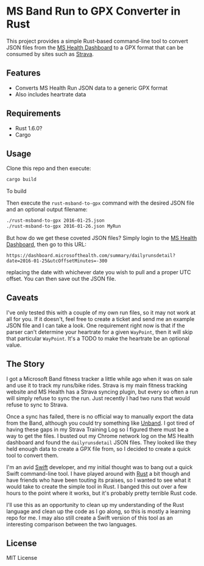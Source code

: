 # MS Band Run to GPX Converter in Rust

This project provides a simple Rust-based command-line tool to convert JSON files from the [MS Health Dashboard](https://dashboard.microsofthealth.com) to a GPX format that can be consumed by sites such as [Strava](https://strava.com).

## Features

- Converts MS Health Run JSON data to a generic GPX format
- Also includes heartrate data

## Requirements

- Rust 1.6.0?
- Cargo

## Usage

Clone this repo and then execute:

```sh
cargo build
```

To build 

Then execute the `rust-msband-to-gpx` command with the desired JSON file and an optional output filename:

```sh
./rust-msband-to-gpx 2016-01-25.json
./rust-msband-to-gpx 2016-01-26.json MyRun
```

But how do we get these coveted JSON files? Simply login to the [MS Health Dashboard](https://dashboard.microsofthealth.com), then go to this URL:

`https://dashboard.microsofthealth.com/summary/dailyrunsdetail?date=2016-01-25&utcOffsetMinutes=-300`

replacing the date with whichever date you wish to pull and a proper UTC offset. You can then save out the JSON file.

## Caveats

I've only tested this with a couple of my own run files, so it may not work at all for you. If it doesn't, feel free to create a ticket and send me an example JSON file and I can take a look. One requirement right now is that if the parser can't determine your heartrate for a given `WayPoint`, then it will skip that particular `WayPoint`. It's a TODO to make the heartrate be an optional value.

## The Story

I got a Microsoft Band fitness tracker a little while ago when it was on sale and use it to track my runs/bike rides. Strava is my main fitness tracking website and MS Health has a Strava syncing plugin, but every so often a run will simply refuse to sync the run. Just recently I had two runs that would refuse to sync to Strava.

Once a sync has failed, there is no official way to manually export the data from the Band, although you could try something like [Unband](http://unband.nachmore.com/). I got tired of having these gaps in my Strava Training Log so I figured there must be a way to get the files. I busted out my Chrome network log on the MS Health dashboard and found the `dailyrunsdetail` JSON files. They looked like they held enough data to create a GPX file from, so I decided to create a quick tool to convert them.

I'm an avid [Swift](https://github.com/apple/swift) developer, and my initial thought was to bang out a quick Swift command-line tool. I have played around with [Rust](https://www.rust-lang.org/) a bit though and have friends who have been touting its praises, so I wanted to see what it would take to create the simple tool in Rust. I banged this out over a few hours to the point where it works, but it's probably pretty terrible Rust code.

I'll use this as an opportunity to clean up my understanding of the Rust language and clean up the code as I go along, so this is mostly a learning repo for me. I may also still create a Swift version of this tool as an interesting comparison between the two languages.

## License

MIT License